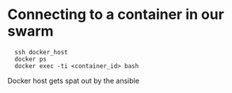 # Connecting to a container in our swarm

```
  ssh docker_host
  docker ps
  docker exec -ti <container_id> bash
```

Docker host gets spat out by the ansible
